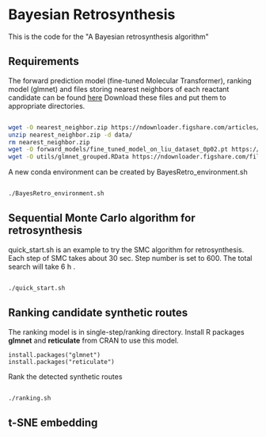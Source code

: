 # Bayesian Retrosynthesis

This is the code for the "A Bayesian retrosynthesis algorithm"

## Requirements

The forward prediction model (fine-tuned Molecular Transformer), ranking model (glmnet) and files storing nearest neighbors of each reactant candidate can be found [here](https://figshare.com/projects/bayesian_retro/76935)
Download these files and put them to appropriate directories.
```bash

wget -O nearest_neighbor.zip https://ndownloader.figshare.com/articles/11954913/versions/1
unzip nearest_neighbor.zip -d data/
rm nearest_neighbor.zip
wget -O forward_models/fine_tuned_model_on_liu_dataset_0p02.pt https://ndownloader.figshare.com/files/21945630
wget -O utils/glmnet_grouped.RData https://ndownloader.figshare.com/files/21947469
```

A new conda environment can be created by BayesRetro_environment.sh
```bash

./BayesRetro_environment.sh
```

## Sequential Monte Carlo algorithm for retrosynthesis

quick_start.sh is an example to try the SMC algorithm for retrosynthesis.
Each step of SMC takes about 30 sec. Step number is set to 600. The total search will take 6 h .
```bash

./quick_start.sh
```
## Ranking candidate synthetic routes

The ranking model is in single-step/ranking directory.
Install R packages **glmnet** and **reticulate** from CRAN to use this model.
```{r}
install.packages("glmnet")
install.packages("reticulate")
```

Rank the detected synthetic routes
```bash

./ranking.sh
```

## t-SNE embedding

